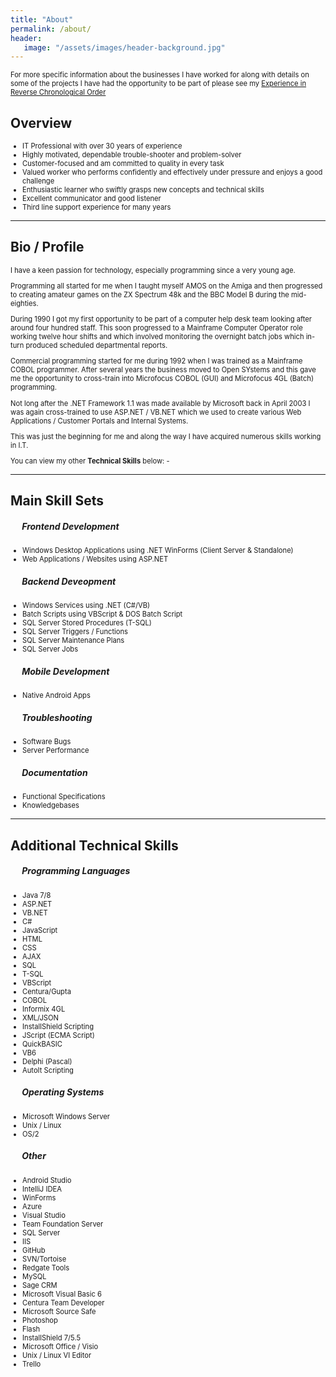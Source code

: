 ```yaml
---
title: "About"
permalink: /about/
header: 
   image: "/assets/images/header-background.jpg"
---
```

<p style="font-size:0.80em; margin-top:0; margin-bottom: 0;">
For more specific information about the businesses I have worked for along with details on some of the projects I have had the opportunity to be part of please see my <a href="https://julianmummery.github.io/experience/" target="_blank">Experience in Reverse Chronological Order</a>
  
<h2>Overview</h2>
<ul style="font-size:0.80em;">
  <li>IT Professional with over 30 years of experience</li>
  <li>Highly motivated, dependable trouble-shooter and problem-solver</li>
  <li>Customer-focused and am committed to quality in every task</li>
  <li>Valued worker who performs confidently and effectively under pressure and enjoys a good challenge</li>
  <li>Enthusiastic learner who swiftly grasps new concepts and technical skills</li>
  <li>Excellent communicator and good listener</li>
  <li>Third line support experience for many years</li>
</ul>

<hr/>

<h2>Bio / Profile</h2>
<p style="font-size:0.80em; margin-top:0;">I have a keen passion for technology, especially programming since a very young age.</p>
<p style="font-size:0.80em; margin-top:0;">Programming all started for me when I taught myself AMOS on the Amiga and then progressed to creating amateur games on the ZX Spectrum 48k and the BBC Model B during the mid-eighties.</p>
<p style="font-size:0.80em; margin-top:0;">During 1990 I got my first opportunity to be part of a computer help desk team looking after around four hundred staff. This soon progressed to a Mainframe Computer Operator role working twelve hour shifts and which involved monitoring the overnight batch jobs which in-turn produced scheduled departmental reports.</p>
<p style="font-size:0.80em; margin-top:0;">Commercial programming started for me during 1992 when I was trained as a Mainframe COBOL programmer. After several years the business moved to Open SYstems and this gave me the opportunity to cross-train into Microfocus COBOL (GUI) and Microfocus 4GL (Batch) programming.</p>
<p style="font-size:0.80em; margin-top:0;">Not long after the .NET Framework 1.1 was made available by Microsoft back in April 2003 I was again cross-trained to use ASP.NET / VB.NET which we used to create various Web Applications / Customer Portals and Internal Systems.</p>
<p style="font-size:0.80em; margin-top:0;">This was just the beginning for me and along the way I have acquired numerous skills working in I.T.</p>
<p style="font-size:0.80em; margin-top:0;">You can view my other <strong>Technical Skills</strong> below: -</p>

<hr/>

<h2>Main Skill Sets</h2>
<h5 style="padding-left:1.3em;">Frontend Development</h5>
<ul style="font-size:0.80em;">
    <li>Windows Desktop Applications using .NET WinForms (Client Server & Standalone)</li>  
    <li>Web Applications / Websites using ASP.NET</li>
</ul>
<h5 style="padding-left:1.3em;">Backend Deveopment</h5>
<ul style="font-size:0.80em;">
    <li>Windows Services using .NET (C#/VB)</li>  
    <li>Batch Scripts using VBScript & DOS Batch Script</li>
    <li>SQL Server Stored Procedures (T-SQL)</li>  
    <li>SQL Server Triggers / Functions</li>
    <li>SQL Server Maintenance Plans</li>  
    <li>SQL Server Jobs</li>  
</ul>    
<h5 style="padding-left:1.3em;">Mobile Development</h5>
<ul style="font-size:0.80em;">
    <li>Native Android Apps</li>  
</ul> 
<h5 style="padding-left:1.3em;">Troubleshooting</h5>
<ul style="font-size:0.80em;">
    <li>Software Bugs</li>  
    <li>Server Performance</li>
</ul>
<h5 style="padding-left:1.3em;">Documentation</h5>
<ul style="font-size:0.80em;">
    <li>Functional Specifications</li>  
    <li>Knowledgebases</li>
</ul>

<hr/>

<h2>Additional Technical Skills</h2>
<h5 style="padding-left:1.3em;">Programming Languages</h5>
<ul style="font-size:0.80em;">
  <li>Java 7/8</li>
  <li>ASP.NET</li>
  <li>VB.NET</li>
  <li>C#</li>  
  <li>JavaScript</li>
  <li>HTML</li>  
  <li>CSS</li>
  <li>AJAX</li>
  <li>SQL</li>
  <li>T-SQL</li>
  <li>VBScript</li>
  <li>Centura/Gupta</li>
  <li>COBOL</li>
  <li>Informix 4GL</li>
  <li>XML/JSON</li>
  <li>InstallShield Scripting</li>
  <li>JScript (ECMA Script)</li>
  <li>QuickBASIC</li> 
  <li>VB6</li>
  <li>Delphi (Pascal)</li>  
  <li>AutoIt Scripting</li>  
</ul>

<h5 style="padding-left:1.3em;">Operating Systems</h5>
<ul style="font-size:0.80em;">
  <li>Microsoft Windows Server</li>
  <li>Unix / Linux</li>
  <li>OS/2</li>
</ul>

<h5 style="padding-left:1.3em;">Other</h5>
<ul style="font-size:0.80em;">
  <li>Android Studio</li> 
  <li>IntelliJ IDEA</li>
  <li>WinForms</li>
  <li>Azure</li>
  <li>Visual Studio</li>
  <li>Team Foundation Server</li>
  <li>SQL Server</li>
  <li>IIS</li>
  <li>GitHub</li>
  <li>SVN/Tortoise</li>
  <li>Redgate Tools</li>
  <li>MySQL</li>
  <li>Sage CRM</li>
  <li>Microsoft Visual Basic 6</li>
  <li>Centura Team Developer</li>
  <li>Microsoft Source Safe</li>
  <li>Photoshop</li>
  <li>Flash</li>
  <li>InstallShield 7/5.5</li>  
  <li>Microsoft Office / Visio</li>  
  <li>Unix / Linux VI Editor</li>   
  <li>Trello</li>
</ul>
